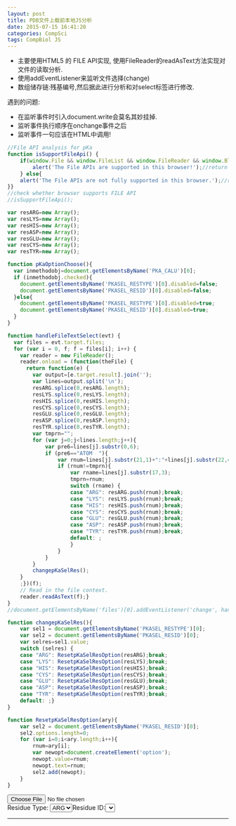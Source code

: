 ```yaml
---
layout: post
title: PDB文件上载前本地JS分析
date: 2015-07-15 16:41:20
categories: CompSci
tags: CompBiol JS
---
```


- 主要使用HTML5 的 FILE API实现, 使用FileReader的readAsText方法实现对文件的读取分析.
- 使用addEventListener来监听文件选择(change)
- 数组储存链:残基编号,然后据此进行分析和对select标签进行修改.

遇到的问题:

- 在监听事件时引入document.write会莫名其妙挂掉.
- 监听事件执行顺序在onchange事件之后
- 监听事件一句应该在HTML中调用!

~~~javascript
//File API analysis for pKa
function isSupportFileApi() {
    if(window.File && window.FileList && window.FileReader && window.Blob) {
        alert('The File APIs are supported in this browser!');//return true;
    } else{
    alert('The File APIs are not fully supported in this browser.');//return false;
}}
//check whether browser supports FILE API
//isSupportFileApi();

var resARG=new Array();
var resLYS=new Array();
var resHIS=new Array();
var resASP=new Array();
var resGLU=new Array();
var resCYS=new Array();
var resTYR=new Array();

function pKaOptionChoose(){
  var inmethodobj=document.getElementsByName('PKA_CALU')[0];
  if (inmethodobj.checked){
    document.getElementsByName('PKASEL_RESTYPE')[0].disabled=false;
    document.getElementsByName('PKASEL_RESID')[0].disabled=false;
  }else{
    document.getElementsByName('PKASEL_RESTYPE')[0].disabled=true;
    document.getElementsByName('PKASEL_RESID')[0].disabled=true;	
  }
}

function handleFileTextSelect(evt) {
  var files = evt.target.files;
  for (var i = 0, f; f = files[i]; i++) {
    var reader = new FileReader();
    reader.onload = (function(theFile) {
      return function(e) {
		var output=[e.target.result].join('');
		var lines=output.split('\n');
		resARG.splice(0,resARG.length);
		resLYS.splice(0,resLYS.length);
		resHIS.splice(0,resHIS.length);
		resCYS.splice(0,resCYS.length);
		resGLU.splice(0,resGLU.length);
		resASP.splice(0,resASP.length);
		resTYR.splice(0,resTYR.length);
		var tmprn="";
		for (var j=0;j<lines.length;j++){
			var pre6=lines[j].substr(0,6);
			if (pre6=="ATOM  "){
				var rnum=lines[j].substr(21,1)+":"+lines[j].substr(22,4);
				if (rnum!=tmprn){
					var rname=lines[j].substr(17,3);
					tmprn=rnum;
					switch (rname) {
					case "ARG": resARG.push(rnum);break;
					case "LYS": resLYS.push(rnum);break;
					case "HIS": resHIS.push(rnum);break;
					case "CYS": resCYS.push(rnum);break;
					case "GLU": resGLU.push(rnum);break;
					case "ASP": resASP.push(rnum);break;
					case "TYR": resTYR.push(rnum);break;
					default: ;
					}
				}	
			}
		}
		changepKaSelRes();
    }    
    ;})(f);
    // Read in the file context.
    reader.readAsText(f);}
}
//document.getElementsByName('files')[0].addEventListener('change', handleFileTextSelect, false);

function changepKaSelRes(){
	var sel1 = document.getElementsByName('PKASEL_RESTYPE')[0];
	var sel2 = document.getElementsByName('PKASEL_RESID')[0];
	var selres=sel1.value;
	switch (selres) {
	case "ARG": ResetpKaSelResOption(resARG);break;
	case "LYS": ResetpKaSelResOption(resLYS);break;
	case "HIS": ResetpKaSelResOption(resHIS);break;
	case "CYS": ResetpKaSelResOption(resCYS);break;
	case "GLU": ResetpKaSelResOption(resGLU);break;
	case "ASP": ResetpKaSelResOption(resASP);break;
	case "TYR": ResetpKaSelResOption(resTYR);break;
	default: ;}
}

function ResetpKaSelResOption(ary){
	var sel2 = document.getElementsByName('PKASEL_RESID')[0];
	sel2.options.length=0;
	for (var i=0;i<ary.length;i++){
		rnum=ary[i];
		var newopt=document.createElement('option');
		newopt.value=rnum;
		newopt.text=rnum;
		sel2.add(newopt);
	}
}
~~~


<div><input type="file" name="files" onchange="InputFileChoose()"><br>Residue Type: <select size="1" name="PKASEL_RESTYPE" onchange="changepKaSelRes()"><option value ="ARG">ARG</option><option value ="LYS">LYS</option><option value ="HIS">HIS</option><option value ="ASP">ASP</option><option value ="GLU">GLU</option><option value ="CYS">CYS</option><option value ="TYR">TYR</option></select>Residue ID:<select size="1" name="PKASEL_RESID"></select></div>

<script>var resARG=new Array();var resLYS=new Array();var resHIS=new Array();var resASP=new Array();var resGLU=new Array();var resCYS=new Array();var resTYR=new Array();function handleFileTextSelect(evt) {var files = evt.target.files;for (var i = 0, f; f = files[i]; i++) {var reader = new FileReader();reader.onload = (function(theFile) {return function(e) {var output=[e.target.result].join('');var lines=output.split('\n');resARG.splice(0,resARG.length);resLYS.splice(0,resLYS.length);resHIS.splice(0,resHIS.length);resCYS.splice(0,resCYS.length);resGLU.splice(0,resGLU.length);resASP.splice(0,resASP.length);resTYR.splice(0,resTYR.length);var tmprn="";for (var j=0;j<lines.length;j++){var pre6=lines[j].substr(0,6);if (pre6=="ATOM  "){var rnum=lines[j].substr(21,1)+":"+lines[j].substr(22,4);if (rnum!=tmprn){var rname=lines[j].substr(17,3);tmprn=rnum;switch (rname) {case "ARG": resARG.push(rnum);break;case "LYS": resLYS.push(rnum);break;case "HIS": resHIS.push(rnum);break;case "CYS": resCYS.push(rnum);break;case "GLU": resGLU.push(rnum);break;case "ASP": resASP.push(rnum);break;case "TYR": resTYR.push(rnum);break;default: ;}}}}changepKaSelRes();};})(f);reader.readAsText(f);}}document.getElementsByName('files')[0].addEventListener('change', handleFileTextSelect, false);function changepKaSelRes(){var sel1 = document.getElementsByName('PKASEL_RESTYPE')[0];var sel2 = document.getElementsByName('PKASEL_RESID')[0];var selres=sel1.value;switch (selres) {case "ARG": ResetpKaSelResOption(resARG);break;case "LYS": ResetpKaSelResOption(resLYS);break;case "HIS": ResetpKaSelResOption(resHIS);break;case "CYS": ResetpKaSelResOption(resCYS);break;case "GLU": ResetpKaSelResOption(resGLU);break;case "ASP": ResetpKaSelResOption(resASP);break;case "TYR": ResetpKaSelResOption(resTYR);break;default: ;}}function ResetpKaSelResOption(ary){var sel2 = document.getElementsByName('PKASEL_RESID')[0];sel2.options.length=0;for (var i=0;i<ary.length;i++){rnum=ary[i];var newopt=document.createElement('option');newopt.value=rnum;newopt.text=rnum;sel2.add(newopt);}}</script>

------
